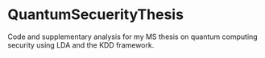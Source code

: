 # QuantumSecuerityThesis
Code and supplementary analysis for my MS thesis on quantum computing security using LDA and the KDD framework.
